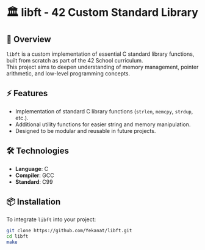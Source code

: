 # 🏛️ libft - 42 Custom Standard Library

## 📖 Overview
`libft` is a custom implementation of essential C standard library functions, built from scratch as part of the 42 School curriculum.  
This project aims to deepen understanding of memory management, pointer arithmetic, and low-level programming concepts.

## ⚡ Features
- Implementation of standard C library functions (`strlen`, `memcpy`, `strdup`, etc.).
- Additional utility functions for easier string and memory manipulation.
- Designed to be modular and reusable in future projects.

## 🛠️ Technologies
- **Language**: C
- **Compiler**: GCC
- **Standard**: C99

## 📦 Installation
To integrate `libft` into your project:  
```bash
git clone https://github.com/Yekanat/libft.git
cd libft
make
